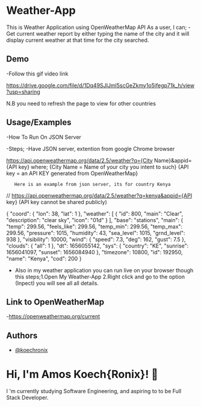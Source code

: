 # Weather-App
This is Weather Application using OpenWeatherMap API
As a user, I can;
-Get current weather report by either typing the name of the city
and it will display current weather at that time for the city searched.

## Demo

-Follow this gif video link

https://drive.google.com/file/d/1Dq49SJIJml5scGeZkmy1o5jfegp71k_h/view?usp=sharing

N.B you need to refresh the page to view for other countries 

## Usage/Examples

-How To Run On JSON Server

-Steps;
-Have   JSON server, extention from google Chrome  browser

https://api.openweathermap.org/data/2.5/weather?q={City Name}&appid={API key}
where; {City Name = Name of your city you intent to such}
       {API key = an API KEY generated from OpenWeatherMap}

       Here is an example from json server, its for country Kenya 
// https://api.openweathermap.org/data/2.5/weather?q=kenya&appid={API key}
(API key cannot be shared publicly)


{
  "coord": {
    "lon": 38,
    "lat": 1
  },
  "weather": [
    {
      "id": 800,
      "main": "Clear",
      "description": "clear sky",
      "icon": "01d"
    }
  ],
  "base": "stations",
  "main": {
    "temp": 299.56,
    "feels_like": 299.56,
    "temp_min": 299.56,
    "temp_max": 299.56,
    "pressure": 1015,
    "humidity": 43,
    "sea_level": 1015,
    "grnd_level": 938
  },
  "visibility": 10000,
  "wind": {
    "speed": 7.3,
    "deg": 162,
    "gust": 7.5
  },
  "clouds": {
    "all": 1
  },
  "dt": 1656055142,
  "sys": {
    "country": "KE",
    "sunrise": 1656041097,
    "sunset": 1656084940
  },
  "timezone": 10800,
  "id": 192950,
  "name": "Kenya",
  "cod": 200
}


- Also in my weather application you can run live on your browser
  though this steps;1.Open My Weather-App
                    2.Right click and go to the option (Inpect) you will see all all details.

## Link to OpenWeatherMap
-https://openweathermap.org/current

## Authors

- [@koechronix](https://www.github.com/koechronix)

# Hi, I'm Amos Koech{Ronix}! 👋
I 'm currently studying Software Engineering, and aspiring to to be Full Stack Developer.

